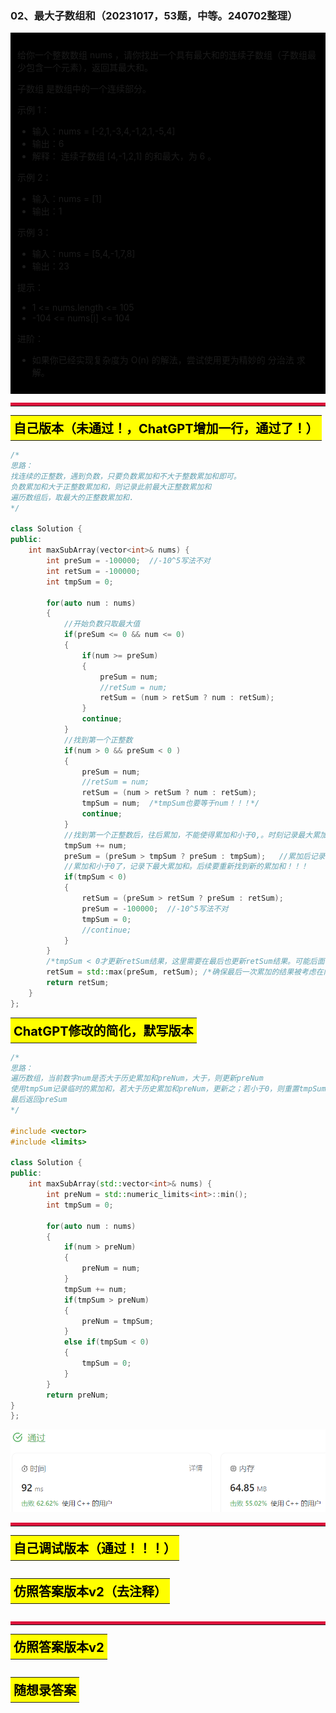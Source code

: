 ### 02、最大子数组和（20231017，53题，中等。240702整理）
<div style="border: 1px solid black; padding: 10px; background-color: #000000;">

给你一个整数数组 nums ，请你找出一个具有最大和的连续子数组（子数组最少包含一个元素），返回其最大和。

子数组
是数组中的一个连续部分。

 

示例 1：

- 输入：nums = [-2,1,-3,4,-1,2,1,-5,4]
- 输出：6
- 解释：
  连续子数组 [4,-1,2,1] 的和最大，为 6 。

示例 2：

- 输入：nums = [1]
- 输出：1

示例 3：

- 输入：nums = [5,4,-1,7,8]
- 输出：23
 

提示：

- 1 <= nums.length <= 105
- -104 <= nums[i] <= 104
 

进阶：
- 如果你已经实现复杂度为 O(n) 的解法，尝试使用更为精妙的 分治法 求解。

  </p>
</div>

<hr style="border-top: 5px solid #DC143C;">
<table>
  <tr>
    <td bgcolor="Yellow" style="padding: 5px; border: 0px solid black;">
      <span style="font-weight: bold; font-size: 20px;color: black;">
      自己版本（未通过！，ChatGPT增加一行，通过了！）
      </span>
    </td>
  </tr>
</table>

```C++
/*
思路：
找连续的正整数，遇到负数，只要负数累加和不大于整数累加和即可。
负数累加和大于正整数累加和，则记录此前最大正整数累加和
遍历数组后，取最大的正整数累加和.
*/

class Solution {
public:
    int maxSubArray(vector<int>& nums) {
        int preSum = -100000;  //-10^5写法不对
        int retSum = -100000;
        int tmpSum = 0;

        for(auto num : nums)
        {
            //开始负数只取最大值
            if(preSum <= 0 && num <= 0)
            {
                if(num >= preSum)
                {
                    preSum = num;
                    //retSum = num;
                    retSum = (num > retSum ? num : retSum);
                }
                continue;
            }
            //找到第一个正整数
            if(num > 0 && preSum < 0 )
            {
                preSum = num;
                //retSum = num;
                retSum = (num > retSum ? num : retSum);
                tmpSum = num;  /*tmpSum也要等于num！！！*/
                continue;
            }
            //找到第一个正整数后，往后累加，不能使得累加和小于0,。时刻记录最大累加和
            tmpSum += num;
            preSum = (preSum > tmpSum ? preSum : tmpSum);   //累加后记录最大的累加和
            //累加和小于0了，记录下最大累加和。后续要重新找到新的累加和！！！
            if(tmpSum < 0)
            {
                retSum = (preSum > retSum ? preSum : retSum);
                preSum = -100000;  //-10^5写法不对
                tmpSum = 0;
                //continue;
            }
        }
        /*tmpSum < 0才更新retSum结果，这里需要在最后也更新retSum结果。可能后面一直大于零，没有tmpSum < 0的情况出现，导致retSum没更新到的情况。。*/
        retSum = std::max(preSum, retSum); /*确保最后一次累加的结果被考虑在内*/
        return retSum;
    }
};

```

<table>
  <tr>
    <td bgcolor="Yellow" style="padding: 5px; border: 0px solid black;">
      <span style="font-weight: bold; font-size: 20px;color: black;">
      ChatGPT修改的简化，默写版本
      </span>
    </td>
  </tr>
</table>

```C++
/*
思路：
遍历数组，当前数字num是否大于历史累加和preNum，大于，则更新preNum
使用tmpSum记录临时的累加和，若大于历史累加和preNum，更新之；若小于0，则重置tmpSum
最后返回preSum
*/

#include <vector>
#include <limits>

class Solution {
public:
    int maxSubArray(std::vector<int>& nums) {
        int preNum = std::numeric_limits<int>::min();
        int tmpSum = 0;

        for(auto num : nums)
        {
            if(num > preNum)
            {
                preNum = num;
            }
            tmpSum += num;
            if(tmpSum > preNum)
            {
                preNum = tmpSum;
            }
            else if(tmpSum < 0)
            {
                tmpSum = 0;
            } 
        }
        return preNum;
}
};

```
![Alt text](image/image-26.png)
<hr style="border-top: 5px solid #DC143C;">

<table>
  <tr>
    <td bgcolor="Yellow" style="padding: 5px; border: 0px solid black;">
      <span style="font-weight: bold; font-size: 20px;color: black;">
      自己调试版本（通过！！！）
      </span>
    </td>
  </tr>
</table>

```C++


```

<table>
  <tr>
    <td bgcolor="Yellow" style="padding: 5px; border: 0px solid black;">
      <span style="font-weight: bold; font-size: 20px;color: black;">
      仿照答案版本v2（去注释）
      </span>
    </td>
  </tr>
</table>

```C++


```

<hr style="border-top: 5px solid #DC143C;">

<table>
  <tr>
    <td bgcolor="Yellow" style="padding: 5px; border: 0px solid black;">
      <span style="font-weight: bold; font-size: 20px;color: black;">
      仿照答案版本v2
      </span>
    </td>
  </tr>
</table>

```C++


```

<table>
  <tr>
    <td bgcolor="Yellow" style="padding: 5px; border: 0px solid black;">
      <span style="font-weight: bold; font-size: 20px;color: black;">
      随想录答案
      </span>
    </td>
  </tr>
</table>

```C++


```
